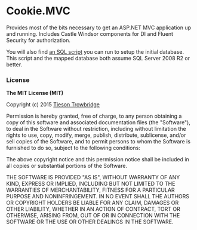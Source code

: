 # Cookie.MVC
Provides most of the bits necessary to get an ASP.NET MVC application up and running. Includes Castle Windsor components for DI and Fluent Security for authorization.

You will also find [an SQL script](CookieMVC/initial-setup.sql) you can run to setup the initial database. This script and the mapped database both assume SQL Server 2008 R2 or better.

### License

**The MIT License (MIT)**

Copyright (c) 2015 [Tieson Trowbridge](https://tiesontrowbridge.com)

Permission is hereby granted, free of charge, to any person obtaining a copy
of this software and associated documentation files (the "Software"), to deal
in the Software without restriction, including without limitation the rights
to use, copy, modify, merge, publish, distribute, sublicense, and/or sell
copies of the Software, and to permit persons to whom the Software is
furnished to do so, subject to the following conditions:

The above copyright notice and this permission notice shall be included in all
copies or substantial portions of the Software.

THE SOFTWARE IS PROVIDED "AS IS", WITHOUT WARRANTY OF ANY KIND, EXPRESS OR
IMPLIED, INCLUDING BUT NOT LIMITED TO THE WARRANTIES OF MERCHANTABILITY,
FITNESS FOR A PARTICULAR PURPOSE AND NONINFRINGEMENT. IN NO EVENT SHALL THE
AUTHORS OR COPYRIGHT HOLDERS BE LIABLE FOR ANY CLAIM, DAMAGES OR OTHER
LIABILITY, WHETHER IN AN ACTION OF CONTRACT, TORT OR OTHERWISE, ARISING FROM,
OUT OF OR IN CONNECTION WITH THE SOFTWARE OR THE USE OR OTHER DEALINGS IN THE
SOFTWARE.
